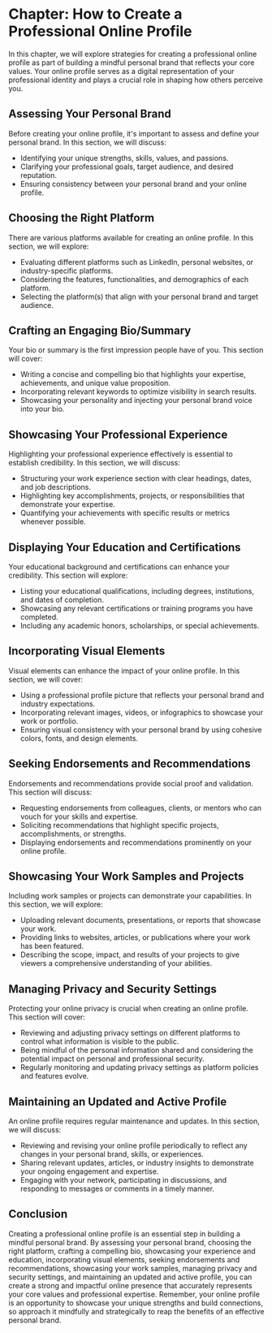 Chapter: How to Create a Professional Online Profile
====================================================

In this chapter, we will explore strategies for creating a professional online profile as part of building a mindful personal brand that reflects your core values. Your online profile serves as a digital representation of your professional identity and plays a crucial role in shaping how others perceive you.

Assessing Your Personal Brand
-----------------------------

Before creating your online profile, it's important to assess and define your personal brand. In this section, we will discuss:

* Identifying your unique strengths, skills, values, and passions.
* Clarifying your professional goals, target audience, and desired reputation.
* Ensuring consistency between your personal brand and your online profile.

Choosing the Right Platform
---------------------------

There are various platforms available for creating an online profile. In this section, we will explore:

* Evaluating different platforms such as LinkedIn, personal websites, or industry-specific platforms.
* Considering the features, functionalities, and demographics of each platform.
* Selecting the platform(s) that align with your personal brand and target audience.

Crafting an Engaging Bio/Summary
--------------------------------

Your bio or summary is the first impression people have of you. This section will cover:

* Writing a concise and compelling bio that highlights your expertise, achievements, and unique value proposition.
* Incorporating relevant keywords to optimize visibility in search results.
* Showcasing your personality and injecting your personal brand voice into your bio.

Showcasing Your Professional Experience
---------------------------------------

Highlighting your professional experience effectively is essential to establish credibility. In this section, we will discuss:

* Structuring your work experience section with clear headings, dates, and job descriptions.
* Highlighting key accomplishments, projects, or responsibilities that demonstrate your expertise.
* Quantifying your achievements with specific results or metrics whenever possible.

Displaying Your Education and Certifications
--------------------------------------------

Your educational background and certifications can enhance your credibility. This section will explore:

* Listing your educational qualifications, including degrees, institutions, and dates of completion.
* Showcasing any relevant certifications or training programs you have completed.
* Including any academic honors, scholarships, or special achievements.

Incorporating Visual Elements
-----------------------------

Visual elements can enhance the impact of your online profile. In this section, we will cover:

* Using a professional profile picture that reflects your personal brand and industry expectations.
* Incorporating relevant images, videos, or infographics to showcase your work or portfolio.
* Ensuring visual consistency with your personal brand by using cohesive colors, fonts, and design elements.

Seeking Endorsements and Recommendations
----------------------------------------

Endorsements and recommendations provide social proof and validation. This section will discuss:

* Requesting endorsements from colleagues, clients, or mentors who can vouch for your skills and expertise.
* Soliciting recommendations that highlight specific projects, accomplishments, or strengths.
* Displaying endorsements and recommendations prominently on your online profile.

Showcasing Your Work Samples and Projects
-----------------------------------------

Including work samples or projects can demonstrate your capabilities. In this section, we will explore:

* Uploading relevant documents, presentations, or reports that showcase your work.
* Providing links to websites, articles, or publications where your work has been featured.
* Describing the scope, impact, and results of your projects to give viewers a comprehensive understanding of your abilities.

Managing Privacy and Security Settings
--------------------------------------

Protecting your online privacy is crucial when creating an online profile. This section will cover:

* Reviewing and adjusting privacy settings on different platforms to control what information is visible to the public.
* Being mindful of the personal information shared and considering the potential impact on personal and professional security.
* Regularly monitoring and updating privacy settings as platform policies and features evolve.

Maintaining an Updated and Active Profile
-----------------------------------------

An online profile requires regular maintenance and updates. In this section, we will discuss:

* Reviewing and revising your online profile periodically to reflect any changes in your personal brand, skills, or experiences.
* Sharing relevant updates, articles, or industry insights to demonstrate your ongoing engagement and expertise.
* Engaging with your network, participating in discussions, and responding to messages or comments in a timely manner.

Conclusion
----------

Creating a professional online profile is an essential step in building a mindful personal brand. By assessing your personal brand, choosing the right platform, crafting a compelling bio, showcasing your experience and education, incorporating visual elements, seeking endorsements and recommendations, showcasing your work samples, managing privacy and security settings, and maintaining an updated and active profile, you can create a strong and impactful online presence that accurately represents your core values and professional expertise. Remember, your online profile is an opportunity to showcase your unique strengths and build connections, so approach it mindfully and strategically to reap the benefits of an effective personal brand.

